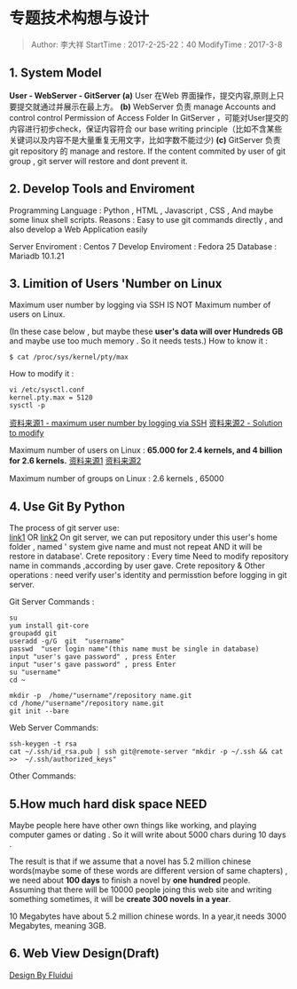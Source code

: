 # 专题技术构想与设计
> Author: 李大祥
StartTime : 2017-2-25-22：40
ModifyTime :  2017-3-8

## 1. System Model
**User  -  WebServer   -  GitServer**
**(a)** User 在Web 界面操作，提交内容,原则上只要提交就通过并展示在最上方。
**(b)** WebServer 负责 manage Accounts and control control  Permission of Access Folder In GitServer ，可能对User提交的内容进行初步check，保证内容符合 our base writing principle（比如不含某些关键词以及内容不是大量重复无用文字，比如字数不能过少)
**(c)** GitServer 负责git repository 的 manage and restore. If the content commited by user of git group , git server will restore and dont prevent it.

## 2. Develop Tools and Enviroment
Programming Language : Python , HTML , Javascript , CSS , And maybe some linux shell scripts.
Reasons :  Easy to use git commands directly , and also develop a Web Application easily

Server Enviroment : Centos 7
Develop Enviroment : Fedora  25
Database : Mariadb 10.1.21

## 3. Limition of Users 'Number on Linux
Maximum user number by logging via SSH  IS NOT 
Maximum number of users on Linux.

(In these case below , but maybe these **user's data will over Hundreds GB** and maybe use too much memory . So it needs tests.)
How to know it : 
```
$ cat /proc/sys/kernel/pty/max
```
How to modify it : 
```
vi /etc/sysctl.conf
kernel.pty.max = 5120
sysctl -p
```
[资料来源1 - maximum user number by logging via SSH](http://unix.stackexchange.com/questions/73033/how-many-users-does-linux-support-being-logged-in-at-the-same-time-via-ssh)
[资料来源2 - Solution to modify](https://www.cyberciti.biz/tips/howto-linux-increase-pty-session.html)

Maximum number of users on Linux : 
**65.000 for 2.4 kernels, and 4 billion for 2.6 kernels.**
[资料来源1](http://www.linuxquestions.org/questions/linux-newbie-8/what%27s-the-maximum-number-of-users-on-linux-258198/) 
[资料来源2](http://serverfault.com/questions/201136/maximum-number-of-users-on-linux) 

Maximum number of  groups on Linux : 2.6 kernels ,  65000

## 4. Use Git By Python
The process of git server use:   
[link1](https://www.linux.com/learn/how-run-your-own-git-server) OR [link2](http://toyroom.bruceli.net/tw/2011/02/04/install-git-server-on-ubuntu-linux.html)
On git server, we can put repository under this user's home folder , named ' system give name and must not repeat AND it will be restore in database'.
Crete repository : Every time Need to modify   repository name in commands  ,according by user gave.
Crete repository & Other operations : need verify user's identity and permisstion before logging in git server.

Git Server Commands : 
```
su
yum install git-core
groupadd git
useradd -g/G  git  "username"
passwd  "user login name"(this name must be single in database)
input "user's gave password" , press Enter
input "user's gave password" , press Enter
su "username"
cd ~

mkdir -p  /home/"username"/repository name.git
cd /home/"username"/repository name.git
git init --bare
```

Web Server Commands:
```
ssh-keygen -t rsa
cat ~/.ssh/id_rsa.pub | ssh git@remote-server "mkdir -p ~/.ssh && cat >>  ~/.ssh/authorized_keys"
```

Other Commands:

## 5.How much hard disk space NEED
Maybe people here have other own things like working, and playing computer games or dating . So it will write about 5000 chars during 10 days . 

The result is that if we assume that a novel has 5.2 million chinese words(maybe some of these words are different version of same chapters) , we need about **100 days**  to finish a novel by  **one hundred** people. Assuming that there will be 10000 people joing this web site and writing something sometimes, it will be **create 300 novels in a year**. 

10 Megabytes have about 5.2 million chinese words. In a year,it needs 3000 Megabytes, meaning 3GB.

## 6. Web View Design(Draft)
[Design By Fluidui](https://www.fluidui.com/editor/live/)






